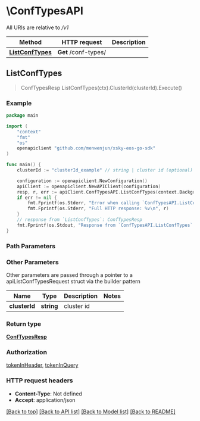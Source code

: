 # \ConfTypesAPI

All URIs are relative to */v1*

Method | HTTP request | Description
------------- | ------------- | -------------
[**ListConfTypes**](ConfTypesAPI.md#ListConfTypes) | **Get** /conf-types/ | 



## ListConfTypes

> ConfTypesResp ListConfTypes(ctx).ClusterId(clusterId).Execute()





### Example

```go
package main

import (
	"context"
	"fmt"
	"os"
	openapiclient "github.com/menwenjun/xsky-eos-go-sdk"
)

func main() {
	clusterId := "clusterId_example" // string | cluster id (optional)

	configuration := openapiclient.NewConfiguration()
	apiClient := openapiclient.NewAPIClient(configuration)
	resp, r, err := apiClient.ConfTypesAPI.ListConfTypes(context.Background()).ClusterId(clusterId).Execute()
	if err != nil {
		fmt.Fprintf(os.Stderr, "Error when calling `ConfTypesAPI.ListConfTypes``: %v\n", err)
		fmt.Fprintf(os.Stderr, "Full HTTP response: %v\n", r)
	}
	// response from `ListConfTypes`: ConfTypesResp
	fmt.Fprintf(os.Stdout, "Response from `ConfTypesAPI.ListConfTypes`: %v\n", resp)
}
```

### Path Parameters



### Other Parameters

Other parameters are passed through a pointer to a apiListConfTypesRequest struct via the builder pattern


Name | Type | Description  | Notes
------------- | ------------- | ------------- | -------------
 **clusterId** | **string** | cluster id | 

### Return type

[**ConfTypesResp**](ConfTypesResp.md)

### Authorization

[tokenInHeader](../README.md#tokenInHeader), [tokenInQuery](../README.md#tokenInQuery)

### HTTP request headers

- **Content-Type**: Not defined
- **Accept**: application/json

[[Back to top]](#) [[Back to API list]](../README.md#documentation-for-api-endpoints)
[[Back to Model list]](../README.md#documentation-for-models)
[[Back to README]](../README.md)

